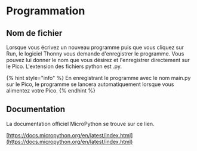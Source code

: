 # Programmation

## Nom de fichier

Lorsque vous écrivez un nouveau programme puis que vous cliquez sur Run, le logiciel Thonny vous demande d'enregistrer le programme. Vous pouvez lui donner le nom que vous désirez et l'enregistrer directement sur le Pico. L'extension des fichiers python est .py.&#x20;

{% hint style="info" %}
En enregistrant le programme avec le nom main.py sur le Pico, le programme se lancera automatiquement lorsque vous alimentez votre Pico.
{% endhint %}

## Documentation

La documentation officiel MicroPython se trouve sur ce lien.&#x20;

[https://docs.micropython.org/en/latest/index.html](https://docs.micropython.org/en/latest/index.html)
